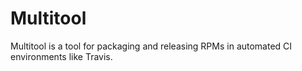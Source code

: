# Multitool

Multitool is a tool for packaging and releasing RPMs in automated CI
environments like Travis.
